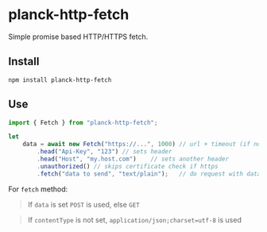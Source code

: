 # planck-http-fetch

Simple promise based HTTP/HTTPS fetch.

## Install

`npm install planck-http-fetch`

## Use

```typescript
import { Fetch } from "planck-http-fetch";

let
    data = await new Fetch("https://...", 1000) // url + timeout (if not set - 10s)
        .head("Api-Key", "123") // sets header
        .head("Host", "my.host.com")    // sets another header
        .unauthorized() // skips certificate check if https
        .fetch("data to send", "text/plain");   // do request with data and content type
```

For `fetch` method:

> If `data` is set `POST` is used, else `GET`

> If `contentType` is not set, `application/json;charset=utf-8` is used